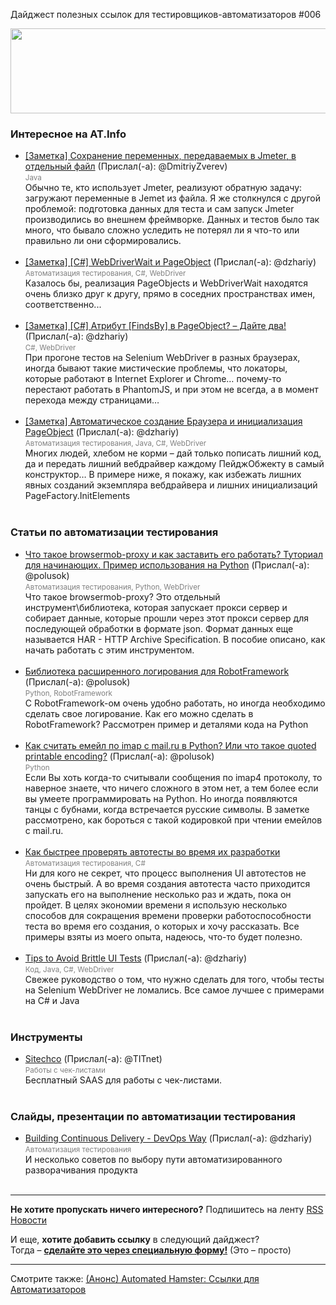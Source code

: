 Дайджест полезных ссылок для тестировщиков-автоматизаторов #006 

<img src="http://automated-testing.info/uploads/default/16/e7ca841252bf0e41.png" width="529" height="136">

### Интересное на AT.Info
* [[Заметка] Сохранение переменных, передаваемых в Jmeter, в отдельный файл](http://automated-testing.info/t/zametka-soxranenie-peremennyx-peredavaemyx-v-jmeter-v-otdelnyj-fajl/3543) (Прислал(-а): @DmitriyZverev) <br><small><font color="gray">Java</font></small><br>Обычно те, кто использует Jmeter, реализуют обратную задачу: загружают переменные в Jemet из файла. Я же столкнулся с другой проблемой: подготовка данных для теста и сам запуск Jmeter производились во внешнем фреймворке. Данных и тестов было так много, что бывало сложно уследить не потерял ли я что-то или правильно ли они сформировались.<br><br>
* [ [Заметка] [C#] WebDriverWait и PageObject](http://automated-testing.info/t/zametka-c-webdriverwait-i-pageobject/3531) (Прислал(-а): @dzhariy) <br><small><font color="gray">Автоматизация тестирования, C#, WebDriver</font></small><br>Казалось бы, реализация PageObjects и WebDriverWait находятся очень близко друг к другу, прямо в соседних пространствах имен, соответственно...<br><br>
* [ [Заметка] [C#] Атрибут [FindsBy] в PageObject? – Дайте два!](http://automated-testing.info/t/zametka-c-atribut-findsby-v-pageobject-dajte-dva/3526) (Прислал(-а): @dzhariy) <br><small><font color="gray">C#, WebDriver</font></small><br>При прогоне тестов на Selenium WebDriver в разных браузерах, иногда бывают такие мистические проблемы, что локаторы, которые работают в Internet Explorer и Chrome… почему-то перестают работать в PhantomJS, и при этом не всегда, а в момент перехода между страницами…<br><br>
* [ [Заметка] Автоматическое создание Браузера и инициализация PageObject](http://automated-testing.info/t/zametka-avtomaticheskoe-sozdanie-brauzera-i-iniczializacziya-pageobject/3522) (Прислал(-а): @dzhariy) <br><small><font color="gray">Автоматизация тестирования, Java, C#, WebDriver</font></small><br>Многих людей, хлебом не корми – дай только пописать лишний код, да и передать лишний вебдрайвер каждому ПейджОбжекту в самый конструктор… В примере ниже, я покажу, как избежать лишних явных созданий экземпляра вебдрайвера и лишних инициализаций PageFactory.InitElements<br><br>


### Статьи по автоматизации тестирования
* [Что такое browsermob-proxy и как заставить его работать? Туториал для начинающих. Пример использования на Python](http://automated-testing.info/t/chto-takoe-browsermob-proxy-i-kak-zastavit-ego-rabotat-tutorial-dlya-nachinayushhix-primer-ispolzovaniya-na-python/3510) (Прислал(-а): @polusok) <br><small><font color="gray">Автоматизация тестирования, Python, WebDriver</font></small><br>Что такое browsermob-proxy? Это отдельный инструмент\библиотека, которая запускает прокси сервер и собирает данные, которые прошли через этот прокси сервер для последующей обработки в формате json. Формат данных еще называется HAR - HTTP Archive Specification. В пособие описано, как начать работать с этим инструментом.<br><br>
* [Библиотека расширенного логирования для RobotFramework](http://automated-testing.info/t/zametka-biblioteka-rasshirennogo-logirovaniya-dlya-robotframework/3506) (Прислал(-а): @polusok) <br><small><font color="gray">Python, RobotFramework</font></small><br>С RobotFramework-ом очень удобно работать, но иногда необходимо сделать свое логирование. Как его можно сделать в RobotFramework? Рассмотрен пример и деталями кода на Python<br><br>
* [Как считать емейл по imap c mail.ru в Python? Или что такое quoted printable encoding?](http://automated-testing.info/t/zametka-kak-schitat-emejl-po-imap-c-mail-ru-v-python-ili-chto-takoe-quoted-printable-encoding/3494) (Прислал(-а): @polusok) <br><small><font color="gray">Python</font></small><br>Если Вы хоть когда-то считывали сообщения по imap4 протоколу, то наверное знаете, что ничего сложного в этом нет, а тем более если вы умеете программировать на Python. Но иногда появляются танцы с бубнами, когда встречается русские символы. В заметке рассмотрено, как бороться с такой кодировкой при чтении емейлов с mail.ru.<br><br>
* [Как быстрее проверять автотесты во время их разработки](http://positiveflower.blogspot.com/2013/10/blog-post.html)  <br><small><font color="gray">Автоматизация тестирования, C#</font></small><br>Ни для кого не секрет, что процесс выполнения UI автотестов не очень быстрый. А во время создания автотеста часто приходится запускать его на выполнение несколько раз и ждать, пока он пройдет. В целях экономии времени я использую несколько способов для сокращения времени проверки работоспособности теста во время его создания, о которых и хочу рассказать. Все примеры взяты из моего опыта, надеюсь, что-то будет полезно.<br><br>
* [Tips to Avoid Brittle UI Tests](http://net.tutsplus.com/tutorials/tools-and-tips/tips-to-avoid-brittle-ui-tests/) (Прислал(-а): @dzhariy) <br><small><font color="gray">Код, Java, C#, WebDriver</font></small><br>Свежее руководство о том, что нужно сделать для того, чтобы тесты на Selenium WebDriver не ломались. Все самое лучшее с примерами на C# и Java<br><br>


### Инструменты
* [Sitechco](http://sitechco.ru) (Прислал(-а): @TITnet) <br><small><font color="gray">Работы с чек-листами</font></small><br>Бесплатный SAAS для работы с чек-листами.<br><br>


### Слайды, презентации по автоматизации тестирования
* [Building Continuous Delivery - DevOps Way](https://speakerdeck.com/andrebrov/building-continuous-delivery-devops-way) (Прислал(-а): @dzhariy) <br><small><font color="gray">Автоматизация тестирования</font></small><br>И несколько советов по выбору  пути автоматизированного разворачивания продукта <br><br>


---------------
**Не хотите пропускать ничего интересного?** 
Подпишитесь на ленту [RSS Новости]( http://automated-testing.info/category/novosti.rss)  

И еще, **хотите добавить ссылку** в следующий дайджест?<br>
Тогда – **[сделайте это через специальную форму!](http://goo.gl/p8JpCx)** (Это – просто)   

---------
Смотрите также: [(Анонс) Automated Hamster: Ссылки для Автоматизаторов](http://automated-testing.info/t/anons-automated-hamster-ssylki-dlya-avtomatizatorov/3399)

